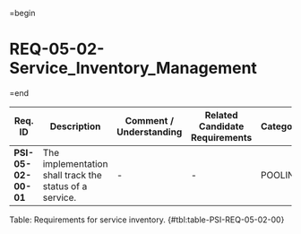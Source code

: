 =begin

# REQ-05-02-Service_Inventory_Management

=end

| Req. ID                        | Description                         | Comment / Understanding                  | Related Candidate Requirements | Category                       |
| ------------------------------ | ----------------------------------- | ---------------------------------------- | ------------------------------ | ------------------------------ |
| __PSI-05-02-00-01__ | The implementation shall track the status of a service. | -                       | -                              | POOLING  |

Table: Requirements for service inventory. {#tbl:table-PSI-REQ-05-02-00}
